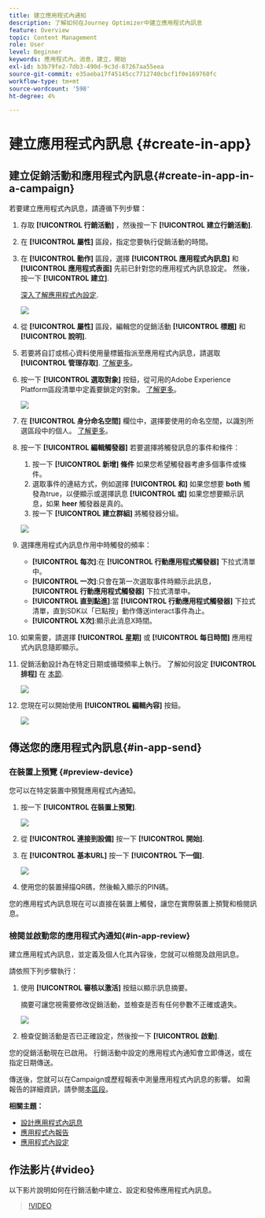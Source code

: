 ```yaml
---
title: 建立應用程式內通知
description: 了解如何在Journey Optimizer中建立應用程式內訊息
feature: Overview
topic: Content Management
role: User
level: Beginner
keywords: 應用程式內，消息，建立，開始
exl-id: b3b79fe2-7db3-490d-9c3d-87267aa55eea
source-git-commit: e35aeba17f45145cc7712740cbcf1f0e169760fc
workflow-type: tm+mt
source-wordcount: '598'
ht-degree: 4%

---
```


# 建立應用程式內訊息 {#create-in-app}

## 建立促銷活動和應用程式內訊息{#create-in-app-in-a-campaign}

若要建立應用程式內訊息，請遵循下列步驟：

1. 存取 **[!UICONTROL 行銷活動]** ，然後按一下 **[!UICONTROL 建立行銷活動]**.

1. 在 **[!UICONTROL 屬性]** 區段，指定您要執行促銷活動的時間。

1. 在 **[!UICONTROL 動作]** 區段，選擇 **[!UICONTROL 應用程式內訊息]** 和 **[!UICONTROL 應用程式表面]** 先前已針對您的應用程式內訊息設定。 然後，按一下 **[!UICONTROL 建立]**.

   [深入了解應用程式內設定](inapp-configuration.md).

   ![](assets/in_app_create_1.png)

1. 從 **[!UICONTROL 屬性]** 區段，編輯您的促銷活動 **[!UICONTROL 標題]** 和 **[!UICONTROL 說明]**.

1. 若要將自訂或核心資料使用量標籤指派至應用程式內訊息，請選取 **[!UICONTROL 管理存取]**. [了解更多](../administration/object-based-access.md)。

1. 按一下 **[!UICONTROL 選取對象]** 按鈕，從可用的Adobe Experience Platform區段清單中定義要鎖定的對象。 [了解更多](../segment/about-segments.md)。

   ![](assets/in_app_create_2.png)

1. 在 **[!UICONTROL 身分命名空間]** 欄位中，選擇要使用的命名空間，以識別所選區段中的個人。 [了解更多](../event/about-creating.md#select-the-namespace)。

1. 按一下 **[!UICONTROL 編輯觸發器]** 若要選擇將觸發訊息的事件和條件：

   1. 按一下 **[!UICONTROL 新增] 條件** 如果您希望觸發器考慮多個事件或條件。
   1. 選取事件的連結方式，例如選擇 **[!UICONTROL 和]** 如果您想要 **both** 觸發為true，以便顯示或選擇訊息 **[!UICONTROL 或]** 如果您想要顯示訊息，如果 **heer** 觸發器是真的。
   1. 按一下 **[!UICONTROL 建立群組]** 將觸發器分組。

   ![](assets/in_app_create_3.png)

1. 選擇應用程式內訊息作用中時觸發的頻率：

   * **[!UICONTROL 每次]**:在 **[!UICONTROL 行動應用程式觸發器]** 下拉式清單中。
   * **[!UICONTROL 一次]**:只會在第一次選取事件時顯示此訊息， **[!UICONTROL 行動應用程式觸發器]** 下拉式清單中。
   * **[!UICONTROL 直到點進]**:當 **[!UICONTROL 行動應用程式觸發器]** 下拉式清單，直到SDK以「已點按」動作傳送interact事件為止。
   * **[!UICONTROL X次]**:顯示此消息X時間。

1. 如果需要，請選擇 **[!UICONTROL 星期]** 或 **[!UICONTROL 每日時間]** 應用程式內訊息隨即顯示。

1. 促銷活動設計為在特定日期或循環頻率上執行。 了解如何設定 **[!UICONTROL 排程]** 在 [本節](../campaigns/create-campaign.md#schedule).

   ![](assets/in-app-schedule.png)

1. 您現在可以開始使用 **[!UICONTROL 編輯內容]** 按鈕。

   ![](assets/in_app_create_4.png)

## 傳送您的應用程式內訊息{#in-app-send}

### 在裝置上預覽 {#preview-device}

您可以在特定裝置中預覽應用程式內通知。

1. 按一下 **[!UICONTROL 在裝置上預覽]**.

   ![](assets/in_app_create_6.png)

1. 從 **[!UICONTROL 連接到設備]** 按一下 **[!UICONTROL 開始]**.

1. 在 **[!UICONTROL 基本URL]** 按一下 **[!UICONTROL 下一個]**.

   ![](assets/in_app_create_7.png)

1. 使用您的裝置掃描QR碼，然後輸入顯示的PIN碼。

您的應用程式內訊息現在可以直接在裝置上觸發，讓您在實際裝置上預覽和檢閱訊息。

### 檢閱並啟動您的應用程式內通知{#in-app-review}

建立應用程式內訊息，並定義及個人化其內容後，您就可以檢閱及啟用訊息。

請依照下列步驟執行：

1. 使用 **[!UICONTROL 審核以激活]** 按鈕以顯示訊息摘要。

   摘要可讓您視需要修改促銷活動，並檢查是否有任何參數不正確或遺失。

   ![](assets/in_app_create_5.png)

1. 檢查促銷活動是否已正確設定，然後按一下 **[!UICONTROL 啟動]**.

您的促銷活動現在已啟用。 行銷活動中設定的應用程式內通知會立即傳送，或在指定日期傳送。

傳送後，您就可以在Campaign或歷程報表中測量應用程式內訊息的影響。 如需報告的詳細資訊，請參閱[本區段](../reports/campaign-global-report.md#inapp-report)。

**相關主題：**

* [設計應用程式內訊息](design-in-app.md)
* [應用程式內報告](../reports/campaign-global-report.md#inapp-report)
* [應用程式內設定](inapp-configuration.md)

## 作法影片{#video}

以下影片說明如何在行銷活動中建立、設定和發佈應用程式內訊息。

>[!VIDEO](https://video.tv.adobe.com/v/3410430?quality=12&learn=on)
